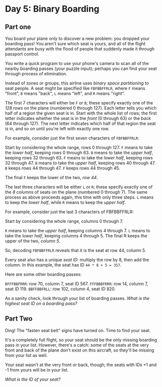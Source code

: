 # Day 5: Binary Boarding

## Part one

You board your plane only to discover a new problem: you dropped your boarding pass! You aren't sure which seat is yours, and all of the flight attendants are busy with the flood of people that suddenly made it through passport control.

You write a quick program to use your phone's camera to scan all of the nearby boarding passes (your puzzle input); perhaps you can find your seat through process of elimination.

Instead of zones or groups, this airline uses *binary space partitioning* to seat people. A seat might be specified like `FBFBBFFRLR`, where `F` means "front", `B` means "back", `L` means "left", and `R` means "right".

The first 7 characters will either be `F` or `B`; these specify exactly one of the *128 rows* on the plane (numbered 0 through 127). Each letter tells you which half of a region the given seat is in. Start with the whole list of rows; the first letter indicates whether the seat is in the *front* (0 through 63) or the *back* (64 through 127). The next letter indicates which half of that region the seat is in, and so on until you're left with exactly one row.

For example, consider just the first seven characters of `FBFBBFFRLR`:

Start by considering the whole range, rows 0 through 127.
`F` means to take the *lower half*, keeping rows 0 through 63.
`B` means to take the *upper half*, keeping rows 32 through 63.
`F` means to take the *lower half*, keeping rows 32 through 47.
`B` means to take the *upper half*, keeping rows 40 through 47.
`B` keeps rows 44 through 47.
`F` keeps rows 44 through 45.

The final `F` keeps the lower of the two, *row 44*.

The last three characters will be either `L` or `R`; these specify exactly one of the *8 columns* of seats on the plane (numbered 0 through 7). The same process as above proceeds again, this time with only three steps. `L` means to keep the *lower half*, while `R` means to keep the *upper half*.

For example, consider just the last 3 characters of FBFBBFFRLR:

Start by considering the whole range, columns 0 through 7.

`R` means to take the *upper half*, keeping columns 4 through 7.
`L` means to take the *lower half*, keeping columns 4 through 5.
The final R keeps the upper of the two, *column 5*.

So, decoding `FBFBBFFRLR` reveals that it is the seat at row 44, column 5.

Every seat also has a unique *seat ID*: multiply the row by 8, then add the column. In this example, the seat has ID `44 * 8 + 5 = 357`.

Here are some other boarding passes:

`BFFFBBFRRR`: row 70, column 7, seat ID 567.
`FFFBBBFRRR`: row 14, column 7, seat ID 119.
`BBFFBBFRLL`: row 102, column 4, seat ID 820.

As a sanity check, look through your list of boarding passes. *What is the highest seat ID on a boarding pass?*


## Part Two

Ding! The "fasten seat belt" signs have turned on. Time to find your seat.

It's a completely full flight, so your seat should be the only missing boarding pass in your list. However, there's a catch: some of the seats at the very front and back of the plane don't exist on this aircraft, so they'll be missing from your list as well.

Your seat wasn't at the very front or back, though; the seats with IDs +1 and -1 from yours will be in your list.

*What is the ID of your seat?*
